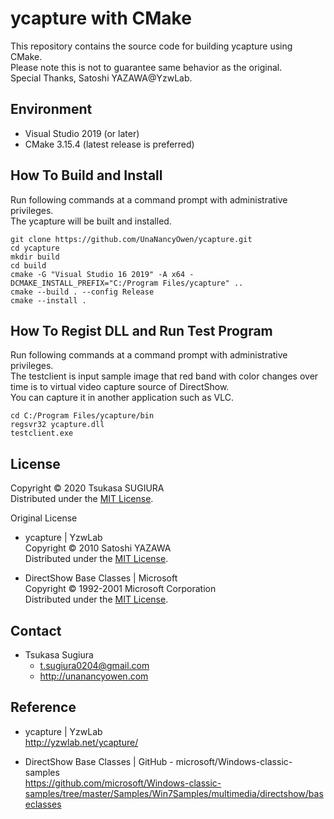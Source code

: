 ycapture with CMake
===================

This repository contains the source code for building ycapture using CMake.  
Please note this is not to guarantee same behavior as the original.  
Special Thanks, Satoshi YAZAWA@YzwLab.  

Environment
-----------
* Visual Studio 2019 (or later)  
* CMake 3.15.4 (latest release is preferred)  

How To Build and Install
------------------------
Run following commands at a command prompt with administrative privileges.  
The ycapture will be built and installed.
```
git clone https://github.com/UnaNancyOwen/ycapture.git
cd ycapture
mkdir build
cd build
cmake -G "Visual Studio 16 2019" -A x64 -DCMAKE_INSTALL_PREFIX="C:/Program Files/ycapture" ..
cmake --build . --config Release
cmake --install .
```

How To Regist DLL and Run Test Program
--------------------------------------
Run following commands at a command prompt with administrative privileges.  
The testclient is input sample image that red band with color changes over time is to virtual video capture source of DirectShow.  
You can capture it in another application such as VLC.  
```
cd C:/Program Files/ycapture/bin
regsvr32 ycapture.dll
testclient.exe
```

License
-------
Copyright &copy; 2020 Tsukasa SUGIURA  
Distributed under the [MIT License](http://www.opensource.org/licenses/mit-license.php "MIT License | Open Source Initiative").  

Original License  

* ycapture | YzwLab  
  Copyright &copy; 2010 Satoshi YAZAWA  
  Distributed under the [MIT License](http://www.opensource.org/licenses/mit-license.php "MIT License | Open Source Initiative").  

* DirectShow Base Classes | Microsoft  
  Copyright &copy; 1992-2001 Microsoft Corporation  
  Distributed under the [MIT License](http://www.opensource.org/licenses/mit-license.php "MIT License | Open Source Initiative").  

Contact
-------
* Tsukasa Sugiura  
    * <t.sugiura0204@gmail.com>  
    * <http://unanancyowen.com>  

Reference
---------
* ycapture | YzwLab  
  <http://yzwlab.net/ycapture/>

* DirectShow Base Classes | GitHub - microsoft/Windows-classic-samples  
  <https://github.com/microsoft/Windows-classic-samples/tree/master/Samples/Win7Samples/multimedia/directshow/baseclasses>  
